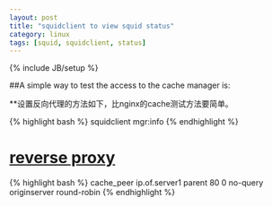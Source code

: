 ```yaml
---
layout: post
title: "squidclient to view squid status"
category: linux
tags: [squid, squidclient, status]
---
```

{% include JB/setup %}

##A simple way to test the access to the cache manager is:

**设置反向代理的方法如下，比nginx的cache测试方法要简单。

{% highlight bash %}
squidclient mgr:info
{% endhighlight %}

# [reverse proxy](http://wiki.squid-cache.org/SquidFaq/ReverseProxy#Load_balancing_of_backend_servers)

{% highlight bash %}
cache_peer ip.of.server1 parent 80 0 no-query originserver round-robin
{% endhighlight %}


